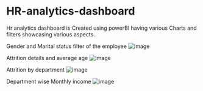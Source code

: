 # HR-analytics-dashboard
Hr analytics dashboard is Created using powerBI having various Charts and filters showcasing various aspects.

Gender and Marital status filter of the employee
![image](https://github.com/NilankanBanerjee/HR-analytics-dashboard/assets/91004073/9e036325-09f7-473e-8cb1-3f2a40d3be7b)

Attrition details and average age
![image](https://github.com/NilankanBanerjee/HR-analytics-dashboard/assets/91004073/fdbdd011-93fc-4b7c-984a-835303a5eba4)

Attrition by department
![image](https://github.com/NilankanBanerjee/HR-analytics-dashboard/assets/91004073/4b77226f-40e0-47f8-8cb6-82bbe64285c4)

Department wise Monthly income 
![image](https://github.com/NilankanBanerjee/HR-analytics-dashboard/assets/91004073/183d8433-ff58-4031-8dc1-2030b90a7dcd)
